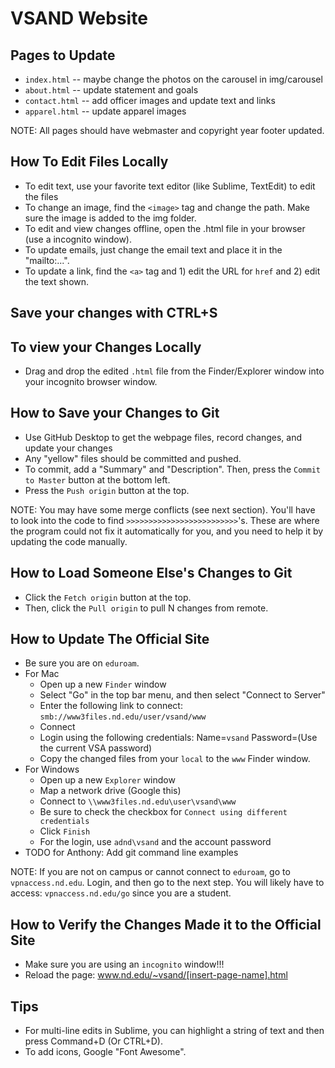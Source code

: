 # VSAND Website

## Pages to Update

* `index.html` -- maybe change the photos on the carousel in img/carousel
* `about.html` -- update statement and goals
* `contact.html` -- add officer images and update text and links
* `apparel.html` -- update apparel images

NOTE: All pages should have webmaster and copyright year footer updated.

## How To Edit Files Locally

* To edit text, use your favorite text editor (like Sublime, TextEdit) to edit the files
* To change an image, find the `<image>` tag and change the path. Make sure the image is added to the img folder.
* To edit and view changes offline, open the .html file in your browser (use a incognito window).
* To update emails, just change the email text and place it in the "mailto:...".
* To update a link, find the `<a>` tag and 1) edit the URL for `href` and 2) edit the text shown.

## Save your changes with CTRL+S

## To view your Changes Locally

* Drag and drop the edited `.html` file from the Finder/Explorer window into your incognito browser window.

## How to Save your Changes to Git

* Use GitHub Desktop to get the webpage files, record changes, and update your changes
* Any "yellow" files should be committed and pushed.
* To commit, add a "Summary" and "Description". Then, press the `Commit to Master` button at the bottom left.
* Press the `Push origin` button at the top.

NOTE: You may have some merge conflicts (see next section). You'll have to look into the code to find `>>>>>>>>>>>>>>>>>>>>>>>>>`'s. These are where the program could not fix it automatically for you, and you need to help it by updating the code manually.

## How to Load Someone Else's Changes to Git

* Click the `Fetch origin` button at the top.
* Then, click the `Pull origin` to pull N changes from remote.

## How to Update The Official Site

* Be sure you are on `eduroam`.
* For Mac
	* Open up a new `Finder` window
	* Select "Go" in the top bar menu, and then select "Connect to Server"
	* Enter the following link to connect: `smb://www3files.nd.edu/user/vsand/www`
	* Connect
	* Login using the following credentials: Name=`vsand` Password=(Use the current VSA password)
	* Copy the changed files from your `local` to the `www` Finder window.
* For Windows
	* Open up a new `Explorer` window
	* Map a network drive (Google this)
	* Connect to `\\www3files.nd.edu\user\vsand\www`
	* Be sure to check the checkbox for `Connect using different credentials`
	* Click `Finish`
	* For the login, use `adnd\vsand` and the account password
* TODO for Anthony: Add git command line examples

NOTE: If you are not on campus or cannot connect to `eduroam`, go to `vpnaccess.nd.edu`. Login, and then go to the next step. You will likely have to access: `vpnaccess.nd.edu/go` since you are a student.

## How to Verify the Changes Made it to the Official Site

* Make sure you are using an `incognito` window!!!
* Reload the page: www.nd.edu/~vsand/[insert-page-name].html

## Tips

* For multi-line edits in Sublime, you can highlight a string of text and then press Command+D (Or CTRL+D).
* To add icons, Google "Font Awesome".